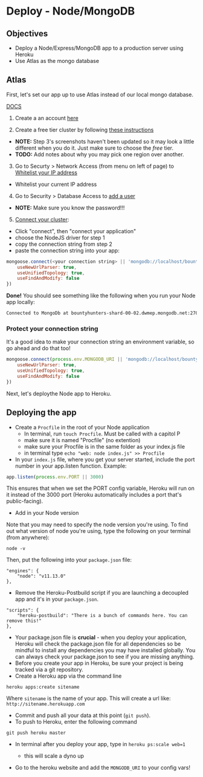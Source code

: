 # Deploy - Node/MongoDB

## Objectives

* Deploy a Node/Express/MongoDB app to a production server using Heroku
* Use Atlas as the mongo database

## Atlas

First, let's set our app up to use Atlas instead of our local mongo database.

[DOCS](https://docs.atlas.mongodb.com/getting-started/)

1. Create a an account [here](https://account.mongodb.com/account/register)

2. Create a free tier cluster by following [these instructions](https://docs.atlas.mongodb.com/tutorial/deploy-free-tier-cluster/)
 * **NOTE:** Step 3's screenshots haven't been updated so it may look a little different when you do it. Just make sure to choose the *free* tier.
 * **TODO:** Add notes about why you may pick one region over another.
3. Go to Securty > Network Access (from menu on left of page) to [Whitelist your IP address](https://docs.atlas.mongodb.com/tutorial/whitelist-connection-ip-address/)
 * Whitelist your current IP address
4. Go to Security > Database Access to [add a user](https://docs.atlas.mongodb.com/tutorial/create-mongodb-user-for-cluster/)
 * **NOTE:** Make sure you know the password!!!
5. [Connect your cluster](https://docs.atlas.mongodb.com/tutorial/connect-to-your-cluster/):
 * Click "connect", then "connect your application"
 * choose the NodeJS driver for step 1
 * copy the connection string from step 2
 * paste the connection string into your app:
 
```javascript
mongoose.connect(<your connection string> || 'mongodb://localhost/bountyhunters', {
    useNewUrlParser: true, 
    useUnifiedTopology: true,
    useFindAndModify: false
})
```

**Done!** You should see something like the following when you run your Node app locally:

```bash
Connected to MongoDb at bountyhunters-shard-00-02.dwmep.mongodb.net:27017
```

### Protect your connection string

It's a good idea to make your connection string an environment variable, so go ahead and do that too!

```javascript
mongoose.connect(process.env.MONGODB_URI || 'mongodb://localhost/bountyhunters', {
    useNewUrlParser: true, 
    useUnifiedTopology: true,
    useFindAndModify: false
})
```
 
Next, let's deploythe Node app to Heroku.

## Deploying the app

* Create a `Procfile` in the root of your Node application
  * In terminal, run `touch Procfile`. Must be called with a capitol P
  * make sure it is named "Procfile" \(no extention\) 
  * make sure your Procfile is in the same folder as your index.js file
  * in terminal type `echo "web: node index.js" >> Procfile`
* In your `index.js` file, where you get your server started, include the port number in your app.listen function. Example:

```javascript
app.listen(process.env.PORT || 3000)
```

This ensures that when we set the PORT config variable, Heroku will run on it instead of the 3000 port \(Heroku automatically includes a port that's public-facing\).

* Add in your Node version

Note that you may need to specify the node version you're using. To find out what version of node you're using, type the following on your terminal \(from anywhere\):

```text
node -v
```

Then, put the following into your `package.json` file:

```text
"engines": {
    "node": "v11.13.0"
},
```

* Remove the Heroku-Postbuild script if you are launching a decoupled app and it's in your `package.json`.

```text
"scripts": {
    "heroku-postbuild": "There is a bunch of commands here. You can remove this!"
},
```

* Your package.json file is **crucial** - when you deploy your application, Heroku will check the package.json file for all dependencies so be mindful to install any dependencies you may have installed globally. You can always check your package.json to see if you are missing anything.
* Before you create your app in Heroku, be sure your project is being tracked via a git repository.
* Create a Heroku app via the command line

```text
heroku apps:create sitename
```

Where `sitename` is the name of your app. This will create a url like: `http://sitename.herokuapp.com`

* Commit and push all your data at this point \(`git push`\).
* To push to Heroku, enter the following command

```text
git push heroku master
```

* In terminal after you deploy your app, type in `heroku ps:scale web=1`
  * this will scale a dyno up
  
* Go to the heroku website and add the `MONGODB_URI` to your config vars!



